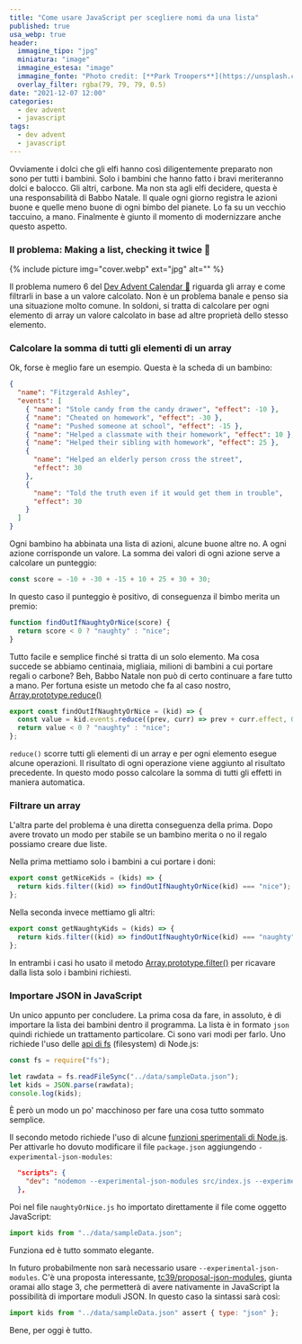 ```yaml
---
title: "Come usare JavaScript per scegliere nomi da una lista"
published: true
usa_webp: true
header:
  immagine_tipo: "jpg"
  miniatura: "image"
  immagine_estesa: "image"
  immagine_fonte: "Photo credit: [**Park Troopers**](https://unsplash.com/@parktroopers)"
  overlay_filter: rgba(79, 79, 79, 0.5)
date: "2021-12-07 12:00"
categories:
  - dev advent
  - javascript
tags:
  - dev advent
  - javascript
---
```


Ovviamente i dolci che gli elfi hanno così diligentemente preparato non sono per tutti i bambini. Solo i bambini che hanno fatto i bravi meriteranno dolci e balocco. Gli altri, carbone. Ma non sta agli elfi decidere, questa è una responsabilità di Babbo Natale. Il quale ogni giorno registra le azioni buone e quelle meno buone di ogni bimbo del pianete. Lo fa su un vecchio taccuino, a mano. Finalmente è giunto il momento di modernizzare anche questo aspetto.

### Il problema: Making a list, checking it twice 📜

{% include picture img="cover.webp" ext="jpg" alt="" %}

Il problema numero 6 del [Dev Advent Calendar 🎅](https://github.com/devadvent/puzzle-6) riguarda gli array e come filtrarli in base a un valore calcolato. Non è un problema banale e penso sia una situazione molto comune. In soldoni, si tratta di calcolare per ogni elemento di array un valore calcolato in base ad altre proprietà dello stesso elemento.

### Calcolare la somma di tutti gli elementi di un array

Ok, forse è meglio fare un esempio. Questa è la scheda di un bambino:

```json
{
  "name": "Fitzgerald Ashley",
  "events": [
    { "name": "Stole candy from the candy drawer", "effect": -10 },
    { "name": "Cheated on homework", "effect": -30 },
    { "name": "Pushed someone at school", "effect": -15 },
    { "name": "Helped a classmate with their homework", "effect": 10 },
    { "name": "Helped their sibling with homework", "effect": 25 },
    {
      "name": "Helped an elderly person cross the street",
      "effect": 30
    },
    {
      "name": "Told the truth even if it would get them in trouble",
      "effect": 30
    }
  ]
}
```

Ogni bambino ha abbinata una lista di azioni, alcune buone altre no. A ogni azione corrisponde un valore. La somma dei valori di ogni azione serve a calcolare un punteggio:

```js
const score = -10 + -30 + -15 + 10 + 25 + 30 + 30;
```

In questo caso il punteggio è positivo, di conseguenza il bimbo merita un premio:

```js
function findOutIfNaughtyOrNice(score) {
  return score < 0 ? "naughty" : "nice";
}
```

Tutto facile e semplice finché si tratta di un solo elemento. Ma cosa succede se abbiamo centinaia, migliaia, milioni di bambini a cui portare regali o carbone? Beh, Babbo Natale non può di certo continuare a fare tutto a mano. Per fortuna esiste un metodo che fa al caso nostro, [Array.prototype.reduce()](https://developer.mozilla.org/en-US/docs/Web/JavaScript/Reference/Global_Objects/Array/Reduce)

```js
export const findOutIfNaughtyOrNice = (kid) => {
  const value = kid.events.reduce((prev, curr) => prev + curr.effect, 0);
  return value < 0 ? "naughty" : "nice";
};
```

`reduce()` scorre tutti gli elementi di un array e per ogni elemento esegue alcune operazioni. Il risultato di ogni operazione viene aggiunto al risultato precedente. In questo modo posso calcolare la somma di tutti gli effetti in maniera automatica.

### Filtrare un array

L'altra parte del problema è una diretta conseguenza della prima. Dopo avere trovato un modo per stabile se un bambino merita o no il regalo possiamo creare due liste.

Nella prima mettiamo solo i bambini a cui portare i doni:

```js
export const getNiceKids = (kids) => {
  return kids.filter((kid) => findOutIfNaughtyOrNice(kid) === "nice");
};
```

Nella seconda invece mettiamo gli altri:

```js
export const getNaughtyKids = (kids) => {
  return kids.filter((kid) => findOutIfNaughtyOrNice(kid) === "naughty");
};
```

In entrambi i casi ho usato il metodo [Array.prototype.filter()](https://developer.mozilla.org/en-US/docs/Web/JavaScript/Reference/Global_Objects/Array/filter) per ricavare dalla lista solo i bambini richiesti.

### Importare JSON in JavaScript

Un unico appunto per concludere. La prima cosa da fare, in assoluto, è di importare la lista dei bambini dentro il programma. La lista è in formato `json` quindi richiede un trattamento particolare. Ci sono vari modi per farlo. Uno richiede l'uso delle [api di fs](https://nodejs.org/api/fs.html) (filesystem) di Node.js:

```js
const fs = require("fs");

let rawdata = fs.readFileSync("../data/sampleData.json");
let kids = JSON.parse(rawdata);
console.log(kids);
```

È però un modo un po' macchinoso per fare una cosa tutto sommato semplice.

Il secondo metodo richiede l'uso di alcune [funzioni sperimentali di Node.js](https://nodejs.medium.com/announcing-a-new-experimental-modules-1be8d2d6c2ff). Per attivarle ho dovuto modificare il file `package.json` aggiungendo `-experimental-json-modules`:

```json
  "scripts": {
    "dev": "nodemon --experimental-json-modules src/index.js --experimental-modules --ignore 'src/data/*.json'",
  },
```

Poi nel file `naughtyOrNice.js` ho importato direttamente il file come oggetto JavaScript:

```js
import kids from "../data/sampleData.json";
```

Funziona ed è tutto sommato elegante.

In futuro probabilmente non sarà necessario usare `--experimental-json-modules`. C'è una proposta interessante, [tc39/proposal-json-modules](https://github.com/tc39/proposal-json-modules), giunta oramai allo stage 3, che permetterà di avere nativamente in JavaScript la possibilità di importare moduli JSON. In questo caso la sintassi sarà così:

```js
import kids from "../data/sampleData.json" assert { type: "json" };
```

Bene, per oggi è tutto.
